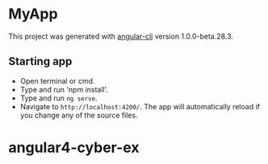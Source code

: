 # MyApp

This project was generated with [angular-cli](https://github.com/angular/angular-cli) version 1.0.0-beta.28.3.

##  Starting app

- Open terminal or cmd.
- Type and run 'npm install'.
- Type and run `ng serve`.
- Navigate to `http://localhost:4200/`.
The app will automatically reload if you change any of the source files.

# angular4-cyber-ex
